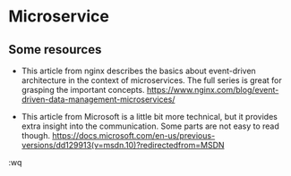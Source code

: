 # Microservice

## Some resources

- This article from nginx describes the basics about event-driven architecture
in the context of microservices. The full series is great for grasping the
important concepts.
https://www.nginx.com/blog/event-driven-data-management-microservices/ 

- This article from Microsoft is a little bit more technical, but it provides
extra insight into the communication. Some parts are not easy to read though.
https://docs.microsoft.com/en-us/previous-versions/dd129913(v=msdn.10)?redirectedfrom=MSDN

:wq





